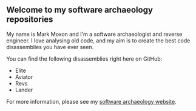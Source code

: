 ## Welcome to my software archaeology repositories

My name is Mark Moxon and I'm a software archaeologist and reverse engineer. I love analysing old code, and my aim is to create the best code disassemblies you have ever seen.

You can find the following disassemblies right here on GitHub:

* Elite
* Aviator
* Revs
* Lander

For more information, please see my <a href="https://www.bbcelite.com/">software archaeology website</a>.